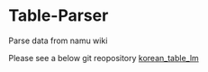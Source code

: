 # Table-Parser
Parse data from namu wiki

Please see a below git reopository
[korean_table_lm](https://github.com/AilabPNU/korean_table_lm|korean_table_lm)
